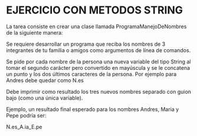 # EJERCICIO CON METODOS STRING

La tarea consiste en crear una clase llamada ProgramaManejoDeNombres de la siguiente manera:

Se requiere desarrollar un programa que reciba los nombres de 3 integrantes de tu familia o amigos como argumentos de línea de comandos.

Se pide por cada nombre de la persona una nueva variable del tipo String al tomar el segundo carácter pero convertido en mayúscula y se le concatena un punto y los dos últimos caracteres de la persona. Por ejemplo para Andres debe quedar como N.es

Debe imprimir como resultado los tres nuevos nombres separado con guion bajo (como una única variable).

Ejemplo, un resultado final esperado para los nombres Andres, Maria y Pepe podría ser:

N.es_A.ia_E.pe
